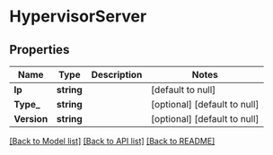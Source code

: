 # HypervisorServer

## Properties
Name | Type | Description | Notes
------------ | ------------- | ------------- | -------------
**Ip** | **string** |  | [default to null]
**Type_** | **string** |  | [optional] [default to null]
**Version** | **string** |  | [optional] [default to null]

[[Back to Model list]](../README.md#documentation-for-models) [[Back to API list]](../README.md#documentation-for-api-endpoints) [[Back to README]](../README.md)
